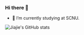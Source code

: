 ### Hi there 👋

<!--
**jiajieZeng/jiajieZeng** is a ✨ _special_ ✨ repository because its `README.md` (this file) appears on your GitHub profile.

Here are some ideas to get you started:

- 👯 I’m looking to collaborate on ...
- 🤔 I’m looking for help with ...
- 💬 Ask me about ...
- 📫 How to reach me: ...
- 😄 Pronouns: ...
- ⚡ Fun fact: ...
-->
- 🔭 I’m currently studying at SCNU.
<!-- - 🌱 I’m currently learning ML and LLM. -->
<!-- - 🤔 My research interests include: ML, RL, LLM, Distributed Systems and Cloud Native. -->
<!-- - 😄 My conference paper on distributed systems is about to be published(Accepted). -->
![Jiajie's GitHub stats](https://github-readme-stats.vercel.app/api?username=jiajieZeng)
